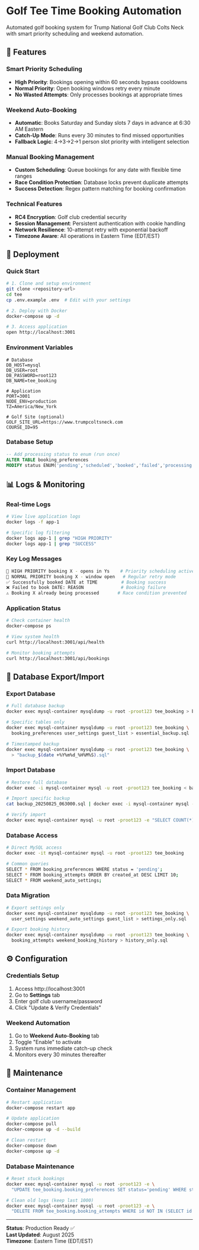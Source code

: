 # Golf Tee Time Booking Automation

Automated golf booking system for Trump National Golf Club Colts Neck with smart priority scheduling and weekend automation.

## 🎯 Features

### Smart Priority Scheduling
- **High Priority**: Bookings opening within 60 seconds bypass cooldowns
- **Normal Priority**: Open booking windows retry every minute  
- **No Wasted Attempts**: Only processes bookings at appropriate times

### Weekend Auto-Booking
- **Automatic**: Books Saturday and Sunday slots 7 days in advance at 6:30 AM Eastern
- **Catch-Up Mode**: Runs every 30 minutes to find missed opportunities
- **Fallback Logic**: 4→3→2→1 person slot priority with intelligent selection

### Manual Booking Management
- **Custom Scheduling**: Queue bookings for any date with flexible time ranges
- **Race Condition Protection**: Database locks prevent duplicate attempts
- **Success Detection**: Regex pattern matching for booking confirmation

### Technical Features
- **RC4 Encryption**: Golf club credential security
- **Session Management**: Persistent authentication with cookie handling
- **Network Resilience**: 10-attempt retry with exponential backoff
- **Timezone Aware**: All operations in Eastern Time (EDT/EST)

## 🚀 Deployment

### Quick Start
```bash
# 1. Clone and setup environment
git clone <repository-url>
cd tee
cp .env.example .env  # Edit with your settings

# 2. Deploy with Docker
docker-compose up -d

# 3. Access application
open http://localhost:3001
```

### Environment Variables
```env
# Database
DB_HOST=mysql
DB_USER=root
DB_PASSWORD=root123
DB_NAME=tee_booking

# Application  
PORT=3001
NODE_ENV=production
TZ=America/New_York

# Golf Site (optional)
GOLF_SITE_URL=https://www.trumpcoltsneck.com
COURSE_ID=95
```

### Database Setup
```sql
-- Add processing status to enum (run once)
ALTER TABLE booking_preferences 
MODIFY status ENUM('pending','scheduled','booked','failed','processing');
```

## 📊 Logs & Monitoring

### Real-time Logs
```bash
# View live application logs
docker logs -f app-1

# Specific log filtering
docker logs app-1 | grep "HIGH PRIORITY"
docker logs app-1 | grep "SUCCESS"
```

### Key Log Messages
```bash
🚨 HIGH PRIORITY booking X - opens in Ys    # Priority scheduling active
🔄 NORMAL PRIORITY booking X - window open   # Regular retry mode
✅ Successfully booked DATE at TIME         # Booking success
❌ Failed to book DATE: REASON              # Booking failure
⚠️ Booking X already being processed       # Race condition prevented
```

### Application Status
```bash
# Check container health
docker-compose ps

# View system health
curl http://localhost:3001/api/health

# Monitor booking attempts
curl http://localhost:3001/api/bookings
```

## 💾 Database Export/Import

### Export Database
```bash
# Full database backup
docker exec mysql-container mysqldump -u root -proot123 tee_booking > backup.sql

# Specific tables only
docker exec mysql-container mysqldump -u root -proot123 tee_booking \
  booking_preferences user_settings guest_list > essential_backup.sql

# Timestamped backup
docker exec mysql-container mysqldump -u root -proot123 tee_booking \
  > "backup_$(date +%Y%m%d_%H%M%S).sql"
```

### Import Database
```bash
# Restore full database
docker exec -i mysql-container mysql -u root -proot123 tee_booking < backup.sql

# Import specific backup
cat backup_20250825_063000.sql | docker exec -i mysql-container mysql -u root -proot123 tee_booking

# Verify import
docker exec mysql-container mysql -u root -proot123 -e "SELECT COUNT(*) FROM tee_booking.booking_preferences;"
```

### Database Access
```bash
# Direct MySQL access
docker exec -it mysql-container mysql -u root -proot123 tee_booking

# Common queries
SELECT * FROM booking_preferences WHERE status = 'pending';
SELECT * FROM booking_attempts ORDER BY created_at DESC LIMIT 10;
SELECT * FROM weekend_auto_settings;
```

### Data Migration
```bash
# Export settings only
docker exec mysql-container mysqldump -u root -proot123 tee_booking \
  user_settings weekend_auto_settings guest_list > settings_only.sql

# Export booking history  
docker exec mysql-container mysqldump -u root -proot123 tee_booking \
  booking_attempts weekend_booking_history > history_only.sql
```

## ⚙️ Configuration

### Credentials Setup
1. Access http://localhost:3001
2. Go to **Settings** tab
3. Enter golf club username/password
4. Click "Update & Verify Credentials"

### Weekend Automation
1. Go to **Weekend Auto-Booking** tab
2. Toggle "Enable" to activate
3. System runs immediate catch-up check
4. Monitors every 30 minutes thereafter

## 🔧 Maintenance

### Container Management
```bash
# Restart application
docker-compose restart app

# Update application
docker-compose pull
docker-compose up -d --build

# Clean restart
docker-compose down
docker-compose up -d
```

### Database Maintenance
```bash
# Reset stuck bookings
docker exec mysql-container mysql -u root -proot123 -e \
  "UPDATE tee_booking.booking_preferences SET status='pending' WHERE status='processing';"

# Clean old logs (keep last 1000)
docker exec mysql-container mysql -u root -proot123 -e \
  "DELETE FROM tee_booking.booking_attempts WHERE id NOT IN (SELECT id FROM (SELECT id FROM tee_booking.booking_attempts ORDER BY created_at DESC LIMIT 1000) as t);"
```

---

**Status**: Production Ready ✅  
**Last Updated**: August 2025  
**Timezone**: Eastern Time (EDT/EST)
